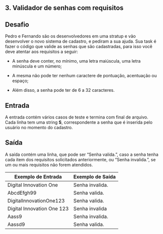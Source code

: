 ## 3. Validador de senhas com requisitos

## Desafio

Pedro e Fernando são os desenvolvedores em uma stratup e vão desenvolver o novo sistema de cadastro, e pediram a sua ajuda. Sua task é fazer o código que valide as senhas que são cadastradas, para isso você deve atentar aos requisitos a seguir:

* A senha deve conter, no mínimo, uma letra maiúscula, uma letra minúscula e um número;

* A mesma não pode ter nenhum caractere de pontuação, acentuação ou espaço;

* Além disso, a senha pode ter de 6 a 32 caracteres.

## Entrada

A entrada contém vários casos de teste e termina com final de arquivo. Cada linha tem uma string **S**, correspondente a senha que é inserida pelo usuário no momento do cadastro.

## Saída
    
A saída contém uma linha, que pode ser “Senha valida.”, caso a senha tenha cada item dos requisitos solicitados anteriormente, ou “Senha invalida.”, se um ou mais requisitos não forem atendidos.

Exemplo de Entrada | Exemplo de Saída
-|-
Digital Innovation One | Senha invalida.
AbcdEfgh99 | Senha valida.
DigitalInnovationOne123 | Senha valida.
Digital Innovation One 123 | Senha invalida
Aass9 | Senha invalida.
Aassd9 |Senha valida.
